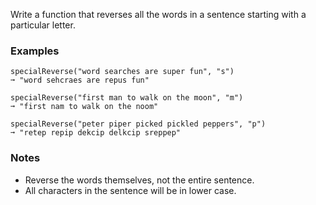 Write a function that reverses all the words in a sentence starting with a particular letter.


### Examples ###
    specialReverse("word searches are super fun", "s")
    ➞ "word sehcraes are repus fun"

    specialReverse("first man to walk on the moon", "m")
    ➞ "first nam to walk on the noom"

    specialReverse("peter piper picked pickled peppers", "p")
    ➞ "retep repip dekcip delkcip sreppep"


### Notes ###
*   Reverse the words themselves, not the entire sentence.
*   All characters in the sentence will be in lower case.
